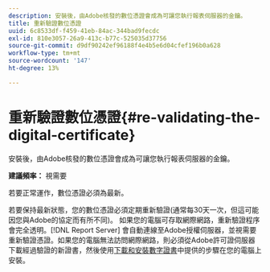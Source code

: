 ```yaml
---
description: 安裝後，由Adobe核發的數位憑證會成為可讓您執行報表伺服器的金鑰。
title: 重新驗證數位憑證
uuid: 6c8533df-f459-41eb-84ac-344bad9fecdc
exl-id: 810e3057-26a9-413c-b77c-525035d37756
source-git-commit: d9df90242ef96188f4e4b5e6d04cfef196b0a628
workflow-type: tm+mt
source-wordcount: '147'
ht-degree: 13%

---
```


# 重新驗證數位憑證{#re-validating-the-digital-certificate}

安裝後，由Adobe核發的數位憑證會成為可讓您執行報表伺服器的金鑰。

**建議頻率：** 視需要

若要正常運作，數位憑證必須為最新。

若要保持最新狀態，您的數位憑證必須定期重新驗證(通常每30天一次，但這可能因您與Adobe的協定而有所不同)。 如果您的電腦可存取網際網路，重新驗證程序會完全透明。[!DNL Report Server] 會自動連線至Adobe授權伺服器，並視需要重新驗證憑證。如果您的電腦無法訪問網際網路，則必須從Adobe許可證伺服器下載經過驗證的新證書，然後使用[下載和安裝數字證書](../../../home/c-rpt-oview/c-inst-rpt/c-install-dig-cert/c-install-dig-cert.md#concept-5a61fc67df3643598c7c403962075f76)中提供的步驟在您的電腦上安裝。
